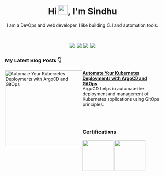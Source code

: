 ### <h1 align="center">Hi <img src="https://raw.githubusercontent.com/MartinHeinz/MartinHeinz/master/wave.gif" width="30px">, I'm Sindhu

<div align="center">

I am a DevOps and web developer. I like building CLI and automation tools.
  
</div>


<h1 align="center">
<a href="https://twitter.com/intisindhu"><img src="https://img.shields.io/badge/Twitter-%231DA1F2.svg?style=for-the-badge&logo=Twitter&logoColor=white"></a>
<a href="https://www.linkedin.com/in/sindhu-inti-47a228235/"><img src="https://img.shields.io/badge/linkedin-%230077B5.svg?style=for-the-badge&logo=linkedin&logoColor=white"></a>
<a href="mailto:iamsindhuinti23@gmail.com"><img src="https://img.shields.io/badge/Gmail-D14836?style=for-the-badge&logo=gmail&logoColor=white"></a>
<a href="https://sindhuinti.hashnode.dev/"><img src="https://img.shields.io/badge/Hashnode-2962FF?style=for-the-badge&logo=hashnode&logoColor=white"></a>
</h1>


### My Latest Blog Posts 👇

<p align="left">
<a href="https://sindhuinti.hashnode.dev/automate-your-kubernetes-deployments-with-argocd-and-gitops" title="Automate Your Kubernetes Deployments with ArgoCD and GitOps"><img src="https://cdn.hashnode.com/res/hashnode/image/upload/v1680870187300/0d9aaac4-ca9f-4155-9cc0-2649de5a8feb.png?w=1600&h=840&fit=crop&crop=entropy&auto=compress,format&format=webp" alt="Automate Your Kubernetes Deployments with ArgoCD and GitOps" width="250px" align="left" /></a>
<a href="https://sindhuinti.hashnode.dev/automate-your-kubernetes-deployments-with-argocd-and-gitops" title="Automate Your Kubernetes Deployments with ArgoCD and GitOps"><strong>Automate Your Kubernetes Deployments with ArgoCD and GitOps</strong></a>
<br/> ArgoCD helps to automate the deployment and management of Kubernetes applications using GitOps principles.  
</p> <br/> <br/>




### Certifications
<a href="https://www.credly.com/badges/1433cffd-912d-4f3f-aee3-6daacecb667b/public_url">
<img src="https://images.credly.com/size/680x680/images/be8fcaeb-c769-4858-b567-ffaaa73ce8cf/image.png" width="100"/></a>
<a href="https://badgr.com/public/assertions/Myfgu1OFTsSNQPQdazL7xQ?identity__email=20b91a05b3@srkrec.ac.in"><img src="https://api.badgr.io/public/assertions/Myfgu1OFTsSNQPQdazL7xQ/image" width="100"/> </a>

